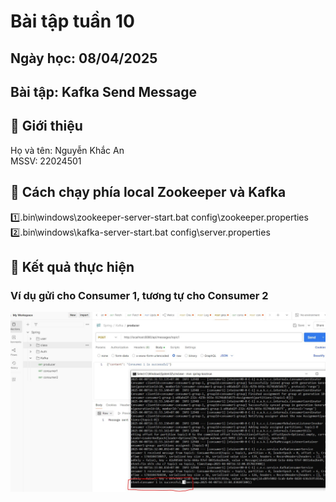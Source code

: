 # Bài tập tuần 10
## Ngày học: 08/04/2025
## Bài tập: Kafka Send Message

## 📌 Giới thiệu
Họ và tên: Nguyễn Khắc An\
MSSV: 22024501
## 📌 Cách chạy phía local Zookeeper và Kafka
1️⃣.bin\windows\zookeeper-server-start.bat config\zookeeper.properties
2️⃣.bin\windows\kafka-server-start.bat config\server.properties
## 📌 Kết quả thực hiện
### Ví dụ gửi cho Consumer 1, tương tự cho Consumer 2
![Alt text](1.JPG)

